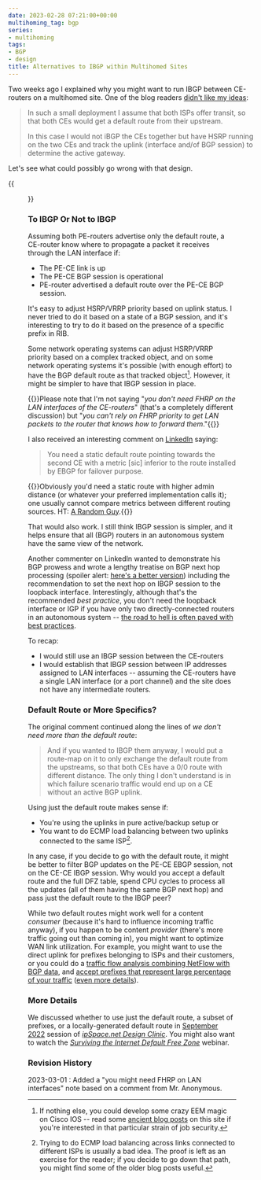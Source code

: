 ```yaml
---
date: 2023-02-28 07:21:00+00:00
multihoming_tag: bgp
series:
- multihoming
tags:
- BGP
- design
title: Alternatives to IBGP within Multihomed Sites
---
```

Two weeks ago I explained why you might want to run IBGP between CE-routers on a multihomed site. One of the blog readers [didn't like my ideas](https://blog.ipspace.net/2023/02/ce-ibgp-multihomed-site.html#1669):

> In such a small deployment I assume that both ISPs offer transit, so that both CEs would get a default route from their upstream.
>
> In this case I would not iBGP the CEs together but have HSRP running on the two CEs and track the uplink (interface and/of BGP session) to determine the active gateway.

Let's see what could possibly go wrong with that design.
<!--more-->
{{<figure src="/2023/02/ce-ibgp-l2.png" caption="Network topology">}}

### To IBGP Or Not to IBGP

Assuming both PE-routers advertise only the default route, a CE-router know where to propagate a packet it receives through the LAN interface if:

* The PE-CE link is up
* The PE-CE BGP session is operational
* PE-router advertised a default route over the PE-CE BGP session.

It's easy to adjust HSRP/VRRP priority based on uplink status. I never tried to do it based on a state of a BGP session, and it's interesting to try to do it based on the presence of a specific prefix in RIB.

Some network operating systems can adjust HSRP/VRRP priority based on a complex tracked object, and on some network operating systems it's possible (with enough effort) to have the BGP default route as that tracked object[^EEM]. However, it might be simpler to have that IBGP session in place.

{{<note>}}Please note that I'm not saying "*you don't need FHRP on the LAN interfaces of the CE-routers*" (that's a completely different discussion) but "_you can't rely on FHRP priority to get LAN packets to the router that knows how to forward them_."{{</note>}}

[^EEM]: If nothing else, you could develop some crazy EEM magic on Cisco IOS -- read some [ancient blog posts](https://blog.ipspace.net/tag/eem.html) on this site if you're interested in that particular strain of job security.

I also received an interesting comment on [LinkedIn](https://www.linkedin.com/feed/update/urn:li:activity:7031529539725877248/) saying:

> You need a static default route pointing towards the second CE with a metric [sic] inferior to the route installed by EBGP for failover purpose.

{{<note>}}Obviously you'd need a static route with higher admin distance (or whatever your preferred implementation calls it); one usually cannot compare metrics between different routing sources. HT: [A Random Guy](https://blog.ipspace.net/2023/02/multihomed-ibgp-details.html#1689).{{</note>}}

That would also work. I still think IBGP session is simpler, and it helps ensure that all (BGP) routers in an autonomous system have the same view of the network.

Another commenter on LinkedIn wanted to demonstrate his BGP prowess and wrote a lengthy treatise on BGP next hop processing (spoiler alert: [here's a better version](https://blog.ipspace.net/2011/08/bgp-next-hop-processing.html)) including the recommendation to set the next hop on IBGP session to the loopback interface. Interestingly, although that's the recommended _best practice_, you don't need the loopback interface or IGP if you have only two directly-connected routers in an autonomous system -- [the road to hell is often paved with best practices](https://blog.ipspace.net/2011/08/road-to-complex-designs-is-paved-with.html).

To recap:

* I would still use an IBGP session between the CE-routers
* I would establish that IBGP session between IP addresses assigned to LAN interfaces -- assuming the CE-routers have a single LAN interface (or a port channel) and the site does not have any intermediate routers.

### Default Route or More Specifics?

The original comment continued along the lines of _we don't need more than the default route_:

> And if you wanted to IBGP them anyway, I would put a route-map on it to only exchange the default route from the upstreams, so that both CEs have a 0/0 route with different distance. The only thing I don't understand is in which failure scenario traffic would end up on a CE without an active BGP uplink.

Using just the default route makes sense if:

* You're using the uplinks in pure active/backup setup or
* You want to do ECMP load balancing between two uplinks connected to the same ISP[^N2].

In any case, if you decide to go with the default route, it might be better to filter BGP updates on the PE-CE EBGP session, not on the CE-CE IBGP session. Why would you accept a default route and the full DFZ table, spend CPU cycles to process all the updates (all of them having the same BGP next hop) and pass just the default route to the IBGP peer?

[^N2]: Trying to do ECMP load balancing across links connected to different ISPs is usually a bad idea. The proof is left as an exercise for the reader; if you decide to go down that path, you might find some of the older blog posts useful.

While two default routes might work well for a content _consumer_ (because it's hard to influence incoming traffic anyway), if you happen to be content *provider* (there's more traffic going out than coming in), you might want to optimize WAN link utilization. For example, you might want to use the direct uplink for prefixes belonging to ISPs and their customers, or you could do a [traffic flow analysis combining NetFlow with BGP data](https://blog.ipspace.net/2015/01/sdn-router-spotify-on-software-gone-wild.html), and [accept prefixes that represent large percentage of your traffic](https://blog.ipspace.net/2015/10/sdn-internet-router-is-in-production-on.html) ([even more details](https://blog.ipspace.net/2022/05/living-small-forwarding-tables.html)).

### More Details

We discussed whether to use just the default route, a subset of prefixes, or a locally-generated default route in [September 2022](https://my.ipspace.net/bin/list?id=Design#2022_09) session of _[ipSpace.net Design Clinic](https://www.ipspace.net/IpSpace.net_Design_Clinic)_. You might also want to watch the _[Surviving the Internet Default Free Zone](https://www.ipspace.net/Surviving_the_Internet_Default_Free_Zone)_ webinar.

### Revision History

2023-03-01
: Added a "you might need FHRP on LAN interfaces" note based on a comment from Mr. Anonymous.
